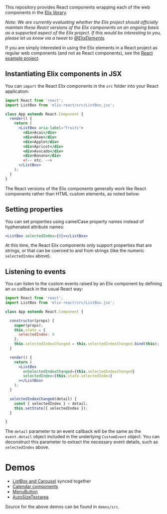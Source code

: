 This repository provides React components wrapping each of the web components in the [Elix library](https://component.kitchen/elix).

_Note: We are currently evaluating whether the Elix project should officially maintain these React versions of the Elix components on an ongoing basis as a supported aspect of the Elix project. If this would be interesting to you, please let us know via a tweet to [@ElixElements](https://twitter.com/ElixElements)._

If you are simply interested in using the Elix elements in a React project as regular web components (and not as React components), see the [React example project](https://github.com/elix/react-example).


## Instantiating Elix components in JSX

You can `import` the React Elix components in the `src` folder into your React application:

```jsx
import React from 'react';
import ListBox from 'elix-react/src/ListBox.jsx';

class App extends React.Component {
  render() {
    return (
      <ListBox aria-label="Fruits">
        <div>Acai</div>
        <div>Akee</div>
        <div>Apple</div>
        <div>Apricot</div>
        <div>Avocado</div>
        <div>Banana</div>
        <!-- etc. -->
      </ListBox>
    );
  }
}
```

The React versions of the Elix components generally work like React components rather than HTML custom elements, as noted below:


## Setting properties

You can set properties using camelCase property names instead of hyphenated attribute names:

```jsx
<ListBox selectedIndex={0}></ListBox>
```

At this time, the React Elix components only support properties that are strings, or that can be coerced to and from strings (like the numeric `selectedIndex` above).


## Listening to events

You can listen to the custom events raised by an Elix component by defining an `on` callback in the usual React way:

```jsx
import React from 'react';
import ListBox from 'elix-react/src/ListBox.jsx';

class App extends React.Component {

  constructor(props) {
    super(props);
    this.state = {
      selectedIndex: 0
    };
    this.selectedIndexChanged = this.selectedIndexChanged.bind(this);
  }

  render() {
    return (
      <ListBox
        onSelectedIndexChanged={this.selectedIndexChanged}
        selectedIndex={this.state.selectedIndex}
      ></ListBox>
    );
  }

  selectedIndexChanged(detail) {
    const { selectedIndex } = detail;
    this.setState({ selectedIndex });
  }

}
```

The `detail` parameter to an event callback will be the same as the `event.detail` object included in the underlying `CustomEvent` object. You can deconstruct this parameter to extract the necessary event details, such as `selectedIndex` above.


# Demos

* [ListBox and Carousel](https://elix.github.io/elix-react/demos/listAndCarousel.html) synced together
* [Calendar components](https://elix.github.io/elix-react/demos/calendar.html)
* [MenuButton](https://elix.github.io/elix-react/demos/menuButton.html)
* [AutoSizeTextarea](https://elix.github.io/elix-react/demos/autoSizeTextarea.html)

Source for the above demos can be found in `demos/src`.
